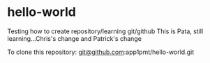 # hello-world
Testing how to create repository/learning git/github
This is Pata, still learning...Chris's change and Patrick's change

To clone this repository: git@github.com:app1pmt/hello-world.git